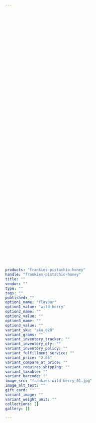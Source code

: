 ```yaml
---
 

 

 

 

 

 

 

 

 

 

 

 

 

 

 

 

 

 

 

 

 

 

 

 

 

 

 

 

 

products: "frankies-pistachio-honey"
handle: "frankies-pistachio-honey"
title: ""
vendor: ""
type: ""
tags: ""
published: ""
option1_name: "flavour"
option1_value: "wild berry"
option2_name: ""
option2_value: ""
option3_name: ""
option3_value: ""
variant_sku: "sku_028"
variant_grams: ""
variant_inventory_tracker: ""
variant_inventory_qty: ""
variant_inventory_policy: ""
variant_fulfillment_service: ""
variant_price: "2.65"
variant_compare_at_price: ""
variant_requires_shipping: ""
variant_taxable: ""
variant_barcode: ""
image_src: "frankies-wild-berry_01.jpg"
image_alt_text: ""
gift_card: ""
variant_image: ""
variant_weight_unit: ""
collections: []
gallery: []

---
```





 

 

 

 

 

 

 

 

 

 

 

 

 

 

 

 

 

 

 

